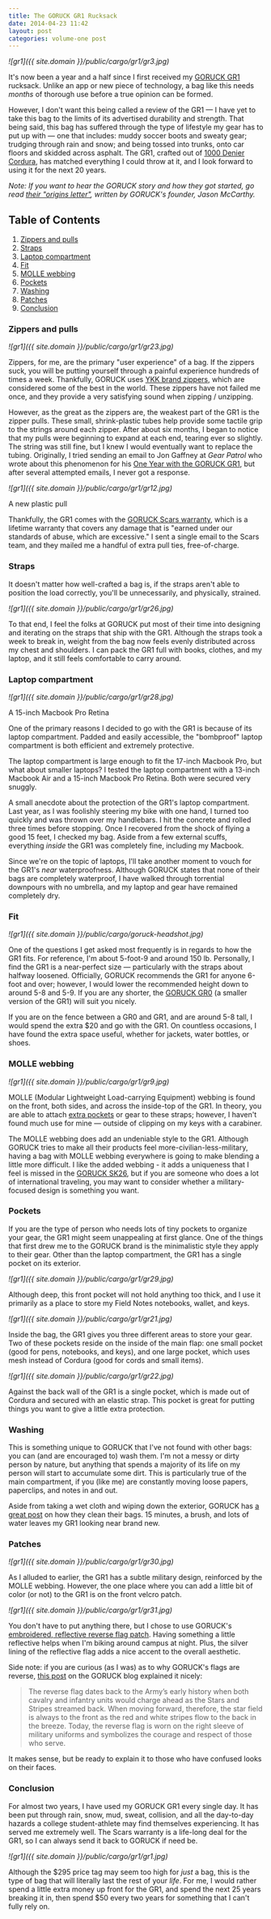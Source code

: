 ```yaml
---
title: The GORUCK GR1 Rucksack
date: 2014-04-23 11:42
layout: post
categories: volume-one post
---
```

_![gr1]({{ site.domain }}/public/cargo/gr1/gr3.jpg)_

It's now been a year and a half since I first received my [GORUCK GR1](http://www.goruck.com/en/GR1) rucksack. Unlike an app or new piece of technology, a bag like this needs *months* of thorough use before a true opinion can be formed.

<!-- more -->

However, I don't want this being called a review of the GR1 &mdash; I have yet to take this bag to the limits of its advertised durability and strength. That being said, this bag has suffered through the type of lifestyle my gear has to put up with &mdash; one that includes: muddy soccer boots and sweaty gear; trudging through rain and snow; and being tossed into trunks, onto car floors and skidded across asphalt. The GR1, crafted out of [1000 Denier Cordura](http://www.cordura.com/en/about/faq.html), has matched everything I could throw at it, and I look forward to using it for the next 20 years. 

_Note: If you want to hear the GORUCK story and how they got started, go read [their "origins letter"](http://news.goruck.com/challenge/goruck-origins/), written by GORUCK's founder, Jason McCarthy._


## Table of Contents

1. [Zippers and pulls](#zippers)
2. [Straps](#straps)
3. [Laptop compartment](#laptop)
4. [Fit](#fit)
5. [MOLLE webbing](#molle)
6. [Pockets](#pockets)
7. [Washing](#washing)
8. [Patches](#patches)
9. [Conclusion](#conclusion)

### <a name="zippers"></a> Zippers and pulls
_![gr1]({{ site.domain }}/public/cargo/gr1/gr23.jpg)_

Zippers, for me, are the primary "user experience" of a bag. If the zippers suck, you will be putting yourself through a painful experience hundreds of times a week. Thankfully, GORUCK uses [YKK brand zippers](http://www.ykk-usa.com), which are considered some of the best in the world. These zippers have not failed me once, and they provide a very satisfying sound when zipping / unzipping.

However, as the great as the zippers are, the weakest part of the GR1 is the zipper pulls. These small, shrink-plastic tubes help provide some tactile grip to the strings around each zipper. After about six months, I began to notice that my pulls were beginning to expand at each end, tearing ever so slightly. The string was still fine, but I knew I would eventually want to replace the tubing. Originally, I tried sending an email to Jon Gaffney at _Gear Patrol_ who wrote about this phenomenon for his [One Year with the GORUCK GR1](http://gearpatrol.com/2012/05/14/kit-one-year-with-the-goruck-gr1/), but after several attempted emails, I never got a response. 

_![gr1]({{ site.domain }}/public/cargo/gr1/gr12.jpg)_
<figcaption>A new plastic pull</figcaption>

Thankfully, the GR1 comes with the [GORUCK Scars warranty](https://www.goruck.com/scars), which is a lifetime warranty that covers any damage that is "earned under our standards of abuse, which are excessive." I sent a single email to the Scars team, and they mailed me a handful of extra pull ties, free-of-charge.

### <a name="straps"></a> Straps

It doesn't matter how well-crafted a bag is, if the straps aren't able to position the load correctly, you'll be unnecessarily, and physically, strained. 

_![gr1]({{ site.domain }}/public/cargo/gr1/gr26.jpg)_

To that end, I feel the folks at GORUCK put most of their time into designing and iterating on the straps that ship with the GR1. Although the straps took a week to break in, weight from the bag now feels evenly distributed across my chest and shoulders. I can pack the GR1 full with books, clothes, and my laptop, and it still feels comfortable to carry around.   

### <a name="laptop"></a> Laptop compartment

_![gr1]({{ site.domain }}/public/cargo/gr1/gr28.jpg)_
<figcaption>A 15-inch Macbook Pro Retina</figcaption>

One of the primary reasons I decided to go with the GR1 is because of its laptop compartment. Padded and easily accessible, the "bombproof" laptop compartment is both efficient and extremely protective. 

The laptop compartment is large enough to fit the 17-inch Macbook Pro, but what about smaller laptops? I tested the laptop compartment with a 13-inch Macbook Air and a 15-inch Macbook Pro Retina. Both were secured very snuggly. 

A small anecdote about the protection of the GR1's laptop compartment. Last year, as I was foolishly steering my bike with one hand, I turned too quickly and was thrown over my handlebars. I hit the concrete and rolled three times before stopping. Once I recovered from the shock of flying a good 15 feet, I checked my bag. Aside from a few external scuffs, everything *inside* the GR1 was completely fine, including my Macbook. 

Since we're on the topic of laptops, I'll take another moment to vouch for the GR1's *near* waterproofness. Although GORUCK states that none of their bags are completely waterproof, I have walked through torrential downpours with no umbrella, and my laptop and gear have remained completely dry.  

### <a name="fit"></a> Fit

_![gr1]({{ site.domain }}/public/cargo/goruck-headshot.jpg)_

One of the questions I get asked most frequently is in regards to how the GR1 fits. For reference, I'm about 5-foot-9 and around 150 lb. Personally, I find the GR1 is a near-perfect size &mdash; particularly with the straps about halfway loosened. Officially, GORUCK recommends the GR1 for anyone 6-foot and over; however, I would lower the recommended height down to around 5-8 and 5-9. If you are any shorter, the [GORUCK GR0](http://www.goruck.com/en/gr0) (a smaller version of the GR1) will suit you nicely.

If you are on the fence between a GR0 and GR1, and are around 5-8 tall, I would spend the extra $20 and go with the GR1. On countless occasions, I have found the extra space useful, whether for jackets, water bottles, or shoes. 

### <a name="molle"></a> MOLLE webbing

_![gr1]({{ site.domain }}/public/cargo/gr1/gr9.jpg)_

MOLLE (Modular Lightweight Load-carrying Equipment) webbing is found on the front, both sides, and across the inside-top of the GR1. In theory, you are able to attach [extra pockets](http://www.goruck.com/en/gr1-field-pocket) or gear to these straps; however, I haven't found much use for mine &mdash; outside of clipping on my keys with a carabiner.

The MOLLE webbing does add an undeniable style to the GR1. Although GORUCK tries to make all their products feel more-civilian-less-military, having a bag with MOLLE webbing everywhere is going to make blending a little more difficult. I like the added webbing - it adds a uniqueness that I feel is missed in the [GORUCK SK26](http://www.goruck.com/en/sk26), but if you are someone who does a lot of international traveling, you may want to consider whether a military-focused design is something you want. 

### <a name="pockets"></a> Pockets

If you are the type of person who needs lots of tiny pockets to organize your gear, the GR1 might seem unappealing at first glance. One of the things that first drew me to the GORUCK brand is the minimalistic style they apply to their gear. Other than the laptop compartment, the GR1 has a single pocket on its exterior. 

_![gr1]({{ site.domain }}/public/cargo/gr1/gr29.jpg)_

Although deep, this front pocket will not hold anything too thick, and I use it primarily as a place to store my Field Notes notebooks, wallet, and keys.

_![gr1]({{ site.domain }}/public/cargo/gr1/gr21.jpg)_

Inside the bag, the GR1 gives you three different areas to store your gear. Two of these pockets reside on the inside of the main flap: one small pocket (good for pens, notebooks, and keys), and one large pocket, which uses mesh instead of Cordura (good for cords and small items).

_![gr1]({{ site.domain }}/public/cargo/gr1/gr22.jpg)_

Against the back wall of the GR1 is a single pocket, which is made out of Cordura and secured with an elastic strap. This pocket is great for putting things you want to give a little extra protection.  

### <a name="washing"></a> Washing

This is something unique to GORUCK that I've not found with other bags: you can (and are encouraged to) wash them. I'm not a messy or dirty person by nature, but anything that spends a majority of its life on my person will start to accumulate some dirt. This is particularly true of the main compartment, if you (like me) are constantly moving loose papers, paperclips, and notes in and out. 

Aside from taking a wet cloth and wiping down the exterior, GORUCK has [a great post](http://news.goruck.com/gear-explained/cleaning-goruck-rucksacks-explained/) on how they clean their bags. 15 minutes, a brush, and lots of water leaves my GR1 looking near brand new. 

### <a name="patches"></a> Patches

_![gr1]({{ site.domain }}/public/cargo/gr1/gr30.jpg)_

As I alluded to earlier, the GR1 has a subtle military design, reinforced by the MOLLE webbing. However, the one place where you can add a little bit of color (or not) to the GR1 is on the front velcro patch. 

_![gr1]({{ site.domain }}/public/cargo/gr1/gr31.jpg)_

You don't have to put anything there, but I chose to use GORUCK's [embroidered, reflective reverse flag patch](http://www.goruck.com/en/embroidered-reverse-flag-patch-reflective). Having something a little reflective helps when I'm biking around campus at night. Plus, the silver lining of the reflective flag adds a nice accent to the overall aesthetic. 

Side note: if you are curious (as I was) as to why GORUCK's flags are reverse, [this post](http://news.goruck.com/gear-explained/gorucks-reverse-flag-explained/) on the GORUCK blog explained it nicely: 

> The reverse flag dates back to the Army’s early history when both cavalry and infantry units would charge ahead as the Stars and Stripes streamed back. When moving forward, therefore, the star field is always to the front as the red and white stripes flow to the back in the breeze. Today, the reverse flag is worn on the right sleeve of military uniforms and symbolizes the courage and respect of those who serve. 

It makes sense, but be ready to explain it to those who have confused looks on their faces.  

### <a name="conclusion"></a> Conclusion

For almost two years, I have used my GORUCK GR1 every single day. It has been put through rain, snow, mud, sweat, collision, and all the day-to-day hazards a college student-athlete may find themselves experiencing. It has served me extremely well. The Scars warranty is a life-long deal for the GR1, so I can always send it back to GORUCK if need be. 

_![gr1]({{ site.domain }}/public/cargo/gr1/gr1.jpg)_

Although the $295 price tag may seem too high for *just* a bag, this is the type of bag that will literally last the rest of your *life*. For me, I would rather spend a little extra money up front for the GR1, and spend the next 25 years breaking it in, then spend $50 every two years for something that I can't fully rely on. 

